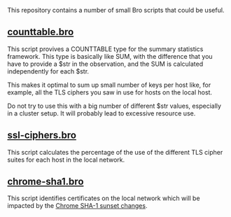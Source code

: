 This repository contains a number of small Bro scripts that could be useful.

[counttable.bro](counttable.bro)
--------------------------------

This script provives a COUNTTABLE type for the summary statistics framework. This type is basically like
SUM, with the difference that you have to provide a $str in the observation, and
the SUM is calculated independently for each $str.

This makes it optimal to sum up small number of keys per host like, for example,
all the TLS ciphers you saw in use for hosts on the local host.

Do not try to use this with a big number of different $str values, especially
in a cluster setup. It will probably lead to excessive resource use.

[ssl-ciphers.bro](ssl-ciphers.bro)
----------------------------------

This script calculates the percentage of the use of the different TLS cipher suites for each host in the local network.

[chrome-sha1.bro](chrome-sha1.bro)
----------------------------------

This script identifies certificates on the local network which will be
impacted by the [Chrome SHA-1 sunset changes](http://googleonlinesecurity.blogspot.com/2014/09/gradually-sunsetting-sha-1.html).

